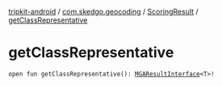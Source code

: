 [tripkit-android](../../index.md) / [com.skedgo.geocoding](../index.md) / [ScoringResult](index.md) / [getClassRepresentative](./get-class-representative.md)

# getClassRepresentative

`open fun getClassRepresentative(): `[`MGAResultInterface`](../../com.skedgo.geocoding.agregator/-m-g-a-result-interface/index.md)`<T>!`
